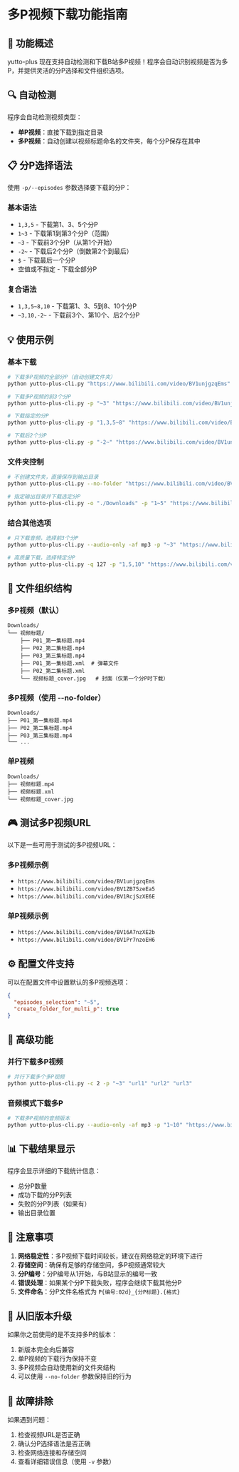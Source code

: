# 多P视频下载功能指南

## 🎯 功能概述

yutto-plus 现在支持自动检测和下载B站多P视频！程序会自动识别视频是否为多P，并提供灵活的分P选择和文件组织选项。

## 🔍 自动检测

程序会自动检测视频类型：
- **单P视频**：直接下载到指定目录
- **多P视频**：自动创建以视频标题命名的文件夹，每个分P保存在其中

## 📋 分P选择语法

使用 `-p/--episodes` 参数选择要下载的分P：

### 基本语法
- `1,3,5` - 下载第1、3、5个分P
- `1~3` - 下载第1到第3个分P（范围）
- `~3` - 下载前3个分P（从第1个开始）
- `-2~` - 下载后2个分P（倒数第2个到最后）
- `$` - 下载最后一个分P
- 空值或不指定 - 下载全部分P

### 复合语法
- `1,3,5~8,10` - 下载第1、3、5到8、10个分P
- `~3,10,-2~` - 下载前3个、第10个、后2个分P

## 💡 使用示例

### 基本下载
```bash
# 下载多P视频的全部分P（自动创建文件夹）
python yutto-plus-cli.py "https://www.bilibili.com/video/BV1unjgzqEms"

# 下载多P视频的前3个分P
python yutto-plus-cli.py -p "~3" "https://www.bilibili.com/video/BV1unjgzqEms"

# 下载指定的分P
python yutto-plus-cli.py -p "1,3,5~8" "https://www.bilibili.com/video/BV1unjgzqEms"

# 下载后2个分P
python yutto-plus-cli.py -p "-2~" "https://www.bilibili.com/video/BV1unjgzqEms"
```

### 文件夹控制
```bash
# 不创建文件夹，直接保存到输出目录
python yutto-plus-cli.py --no-folder "https://www.bilibili.com/video/BV1unjgzqEms"

# 指定输出目录并下载选定分P
python yutto-plus-cli.py -o "./Downloads" -p "1~5" "https://www.bilibili.com/video/BV1unjgzqEms"
```

### 结合其他选项
```bash
# 只下载音频，选择前3个分P
python yutto-plus-cli.py --audio-only -af mp3 -p "~3" "https://www.bilibili.com/video/BV1unjgzqEms"

# 高质量下载，选择特定分P
python yutto-plus-cli.py -q 127 -p "1,5,10" "https://www.bilibili.com/video/BV1unjgzqEms"
```

## 📁 文件组织结构

### 多P视频（默认）
```
Downloads/
└── 视频标题/
    ├── P01_第一集标题.mp4
    ├── P02_第二集标题.mp4
    ├── P03_第三集标题.mp4
    ├── P01_第一集标题.xml  # 弹幕文件
    ├── P02_第二集标题.xml
    └── 视频标题_cover.jpg   # 封面（仅第一个分P时下载）
```

### 多P视频（使用 --no-folder）
```
Downloads/
├── P01_第一集标题.mp4
├── P02_第二集标题.mp4
├── P03_第三集标题.mp4
└── ...
```

### 单P视频
```
Downloads/
├── 视频标题.mp4
├── 视频标题.xml
└── 视频标题_cover.jpg
```

## 🎮 测试多P视频URL

以下是一些可用于测试的多P视频URL：

### 多P视频示例
- `https://www.bilibili.com/video/BV1unjgzqEms`
- `https://www.bilibili.com/video/BV1ZB75zeEa5`
- `https://www.bilibili.com/video/BV1RcjSzXE6E`

### 单P视频示例
- `https://www.bilibili.com/video/BV16A7nzXE2b`
- `https://www.bilibili.com/video/BV1Pr7nzoEH6`

## ⚙️ 配置文件支持

可以在配置文件中设置默认的多P视频选项：

```json
{
  "episodes_selection": "~5",
  "create_folder_for_multi_p": true
}
```

## 🔧 高级功能

### 并行下载多P视频
```bash
# 并行下载多个多P视频
python yutto-plus-cli.py -c 2 -p "~3" "url1" "url2" "url3"
```

### 音频模式下载多P
```bash
# 下载多P视频的音频版本
python yutto-plus-cli.py --audio-only -af mp3 -p "1~10" "https://www.bilibili.com/video/BV1unjgzqEms"
```

## 📊 下载结果显示

程序会显示详细的下载统计信息：
- 总分P数量
- 成功下载的分P列表
- 失败的分P列表（如果有）
- 输出目录位置

## 🚨 注意事项

1. **网络稳定性**：多P视频下载时间较长，建议在网络稳定的环境下进行
2. **存储空间**：确保有足够的存储空间，多P视频通常较大
3. **分P编号**：分P编号从1开始，与B站显示的编号一致
4. **错误处理**：如果某个分P下载失败，程序会继续下载其他分P
5. **文件命名**：分P文件名格式为 `P{编号:02d}_{分P标题}.{格式}`

## 🔄 从旧版本升级

如果你之前使用的是不支持多P的版本：
1. 新版本完全向后兼容
2. 单P视频的下载行为保持不变
3. 多P视频会自动使用新的文件夹结构
4. 可以使用 `--no-folder` 参数保持旧的行为

## 🐛 故障排除

如果遇到问题：
1. 检查视频URL是否正确
2. 确认分P选择语法是否正确
3. 检查网络连接和存储空间
4. 查看详细错误信息（使用 `-v` 参数）
